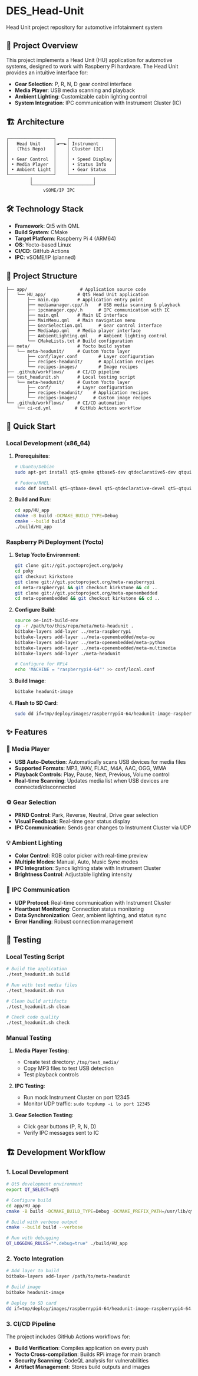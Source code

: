 # DES_Head-Unit
Head Unit project repository for automotive infotainment system

## 🚗 Project Overview

This project implements a Head Unit (HU) application for automotive systems, designed to work with Raspberry Pi hardware. The Head Unit provides an intuitive interface for:

- **Gear Selection**: P, R, N, D gear control interface
- **Media Player**: USB media scanning and playback
- **Ambient Lighting**: Customizable cabin lighting control
- **System Integration**: IPC communication with Instrument Cluster (IC)

## 🏗️ Architecture

```
┌─────────────────┐    ┌─────────────────┐
│   Head Unit     │◄──►│ Instrument      │
│   (This Repo)   │    │ Cluster (IC)    │
│                 │    │                 │
│ • Gear Control  │    │ • Speed Display │
│ • Media Player  │    │ • Status Info   │
│ • Ambient Light │    │ • Gear Status   │
└─────────────────┘    └─────────────────┘
         │                       │
         └───────────────────────┘
              vSOME/IP IPC
```

## 🛠️ Technology Stack

- **Framework**: Qt5 with QML
- **Build System**: CMake
- **Target Platform**: Raspberry Pi 4 (ARM64)
- **OS**: Yocto-based Linux
- **CI/CD**: GitHub Actions
- **IPC**: vSOME/IP (planned)

## 📁 Project Structure

```
├── app/                    # Application source code
│   └── HU_app/            # Qt5 Head Unit application
│       ├── main.cpp       # Application entry point
│       ├── mediamanager.cpp/.h    # USB media scanning & playback
│       ├── ipcmanager.cpp/.h      # IPC communication with IC
│       ├── main.qml       # Main UI interface
│       ├── MainMenu.qml   # Main navigation menu
│       ├── GearSelection.qml      # Gear control interface
│       ├── MediaApp.qml   # Media player interface
│       ├── AmbientLighting.qml    # Ambient lighting control
│       └── CMakeLists.txt # Build configuration
├── meta/                  # Yocto build system
│   └── meta-headunit/     # Custom Yocto layer
│       ├── conf/layer.conf        # Layer configuration
│       ├── recipes-headunit/      # Application recipes
│       └── recipes-images/        # Image recipes
├── .github/workflows/     # CI/CD pipeline
├── test_headunit.sh       # Local testing script
│   └── meta-headunit/     # Custom Yocto layer
│       ├── conf/          # Layer configuration
│       ├── recipes-headunit/    # Application recipes
│       └── recipes-images/      # Custom image recipes
└── .github/workflows/     # CI/CD automation
    └── ci-cd.yml         # GitHub Actions workflow
```

## 🚀 Quick Start

### Local Development (x86_64)

1. **Prerequisites**:
   ```bash
   # Ubuntu/Debian
   sudo apt-get install qt5-qmake qtbase5-dev qtdeclarative5-dev qtquickcontrols2-5-dev cmake build-essential

   # Fedora/RHEL
   sudo dnf install qt5-qtbase-devel qt5-qtdeclarative-devel qt5-qtquickcontrols2-devel cmake gcc-c++
   ```

2. **Build and Run**:
   ```bash
   cd app/HU_app
   cmake -B build -DCMAKE_BUILD_TYPE=Debug
   cmake --build build
   ./build/HU_app
   ```

### Raspberry Pi Deployment (Yocto)

1. **Setup Yocto Environment**:
   ```bash
   git clone git://git.yoctoproject.org/poky
   cd poky
   git checkout kirkstone
   git clone git://git.yoctoproject.org/meta-raspberrypi
   cd meta-raspberrypi && git checkout kirkstone && cd ..
   git clone git://git.yoctoproject.org/meta-openembedded
   cd meta-openembedded && git checkout kirkstone && cd ..
   ```

2. **Configure Build**:
   ```bash
   source oe-init-build-env
   cp -r /path/to/this/repo/meta/meta-headunit .
   bitbake-layers add-layer ../meta-raspberrypi
   bitbake-layers add-layer ../meta-openembedded/meta-oe
   bitbake-layers add-layer ../meta-openembedded/meta-python
   bitbake-layers add-layer ../meta-openembedded/meta-multimedia
   bitbake-layers add-layer ./meta-headunit
   
   # Configure for RPi4
   echo 'MACHINE = "raspberrypi4-64"' >> conf/local.conf
   ```

3. **Build Image**:
   ```bash
   bitbake headunit-image
   ```

4. **Flash to SD Card**:
   ```bash
   sudo dd if=tmp/deploy/images/raspberrypi4-64/headunit-image-raspberrypi4-64.wic of=/dev/sdX bs=4M status=progress
   ```

## ✨ Features

### 🎵 Media Player
- **USB Auto-Detection**: Automatically scans USB devices for media files
- **Supported Formats**: MP3, WAV, FLAC, M4A, AAC, OGG, WMA
- **Playback Controls**: Play, Pause, Next, Previous, Volume control
- **Real-time Scanning**: Updates media list when USB devices are connected/disconnected

### ⚙️ Gear Selection
- **PRND Control**: Park, Reverse, Neutral, Drive gear selection
- **Visual Feedback**: Real-time gear status display
- **IPC Communication**: Sends gear changes to Instrument Cluster via UDP

### 💡 Ambient Lighting
- **Color Control**: RGB color picker with real-time preview
- **Multiple Modes**: Manual, Auto, Music Sync modes
- **IPC Integration**: Syncs lighting state with Instrument Cluster
- **Brightness Control**: Adjustable lighting intensity

### 🔗 IPC Communication
- **UDP Protocol**: Real-time communication with Instrument Cluster
- **Heartbeat Monitoring**: Connection status monitoring
- **Data Synchronization**: Gear, ambient lighting, and status sync
- **Error Handling**: Robust connection management

## 🔧 Testing

### Local Testing Script
```bash
# Build the application
./test_headunit.sh build

# Run with test media files
./test_headunit.sh run

# Clean build artifacts
./test_headunit.sh clean

# Check code quality
./test_headunit.sh check
```

### Manual Testing
1. **Media Player Testing**:
   - Create test directory: `/tmp/test_media/`
   - Copy MP3 files to test USB detection
   - Test playback controls

2. **IPC Testing**:
   - Run mock Instrument Cluster on port 12345
   - Monitor UDP traffic: `sudo tcpdump -i lo port 12345`

3. **Gear Selection Testing**:
   - Click gear buttons (P, R, N, D)
   - Verify IPC messages sent to IC

## 🏗️ Development Workflow

### 1. Local Development
```bash
# Qt5 development environment
export QT_SELECT=qt5

# Configure build
cd app/HU_app
cmake -B build -DCMAKE_BUILD_TYPE=Debug -DCMAKE_PREFIX_PATH=/usr/lib/qt5

# Build with verbose output
cmake --build build --verbose

# Run with debugging
QT_LOGGING_RULES="*.debug=true" ./build/HU_app
```

### 2. Yocto Integration
```bash
# Add layer to build
bitbake-layers add-layer /path/to/meta-headunit

# Build image
bitbake headunit-image

# Deploy to SD card
dd if=tmp/deploy/images/raspberrypi4-64/headunit-image-raspberrypi4-64.wic of=/dev/sdX bs=4M status=progress
```

### 3. CI/CD Pipeline
The project includes GitHub Actions workflows for:
- **Build Verification**: Compiles application on every push
- **Yocto Cross-compilation**: Builds RPi image for main branch
- **Security Scanning**: CodeQL analysis for vulnerabilities
- **Artifact Management**: Stores build outputs and images
